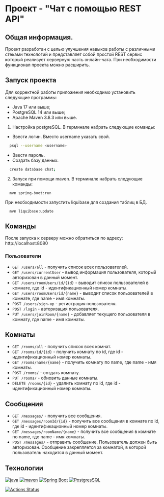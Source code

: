 # Проект - "Чат с помощью REST API"

## Общая информация.

Проект разработан с целью улучшения навыков работы с различными стеками технологий и представляет
собой простой REST сервис который реализует серверную часть онлайн-чата.
При необходимости функционал проекта можно расширить.

## Запуск проекта

Для корректной работы приложения необходимо установить следующие программы:

- Java 17 или выше;
- PostgreSQL 14 или выше;
- Apache Maven 3.8.3 или выше.

1. Настройка postgreSQL. В терминале набрать следующие команды:

- Ввести логин. Вместо username указать свой.
```bash
  psql --username <username>
```
- Ввести пароль.
- Создать базу данных.
```bash
  create database chat;
```

2. Запуск при помощи maven. В терминале набрать следующие команды:
```
  mvn spring-boot:run
```

При необходимости запустить liquibase для создания таблиц в БД.
```
  mvn liquibase:update
```

## Команды

После запуска к серверу можно обратиться по адресу: http://localhost:8080

### Пользователи

- `GET /users/all` - получить список всех пользователей.
- `GET /users/currentUser` - вывод информация пользователя, который авторизован в данный момент.
- `GET /users/roomUsers/id/{id}` - выводит список пользователей в комнате, где id - идентификационный номер комнаты.
- `GET /users/roomUsers/id/{name}` - выводит список пользователей в комнате, где name - имя комнаты.
- `POST /users/sign-up` - регистрация пользователя.
- `POST /login` - авторизация пользователя.
- `PUT /users/joinRoom/{name}` - добавляет текущего пользователя в комнату, где name - имя комнаты.

## Комнаты

- `GET /rooms/all` - получить список всех комнат.
- `GET /rooms/id/{id}` - получить комнату по id, где id - идентификационный номер комнаты.
- `GET /rooms/name/{name}` - получить комнату по name, где name - имя комнаты.
- `POST /rooms/` - создать комнату.
- `PUT /rooms/` - обновить данные комнаты.
- `DELETE /rooms/{id}` - удалить комнату по id, где id - идентификационный
номер комнаты. 

## Сообщения

- `GET /messages/` - получить все сообщения.
- `GET /messages/roomId/{id}` - получить все сообщения в комнате по id, где id - идентификационный номер комнаты.
- `GET /messages/roomName/{name}` - получить все сообщения в комнате по name, где name - имя комнаты.
- `POST /messages/` - отправить сообщение. Пользователь должен быть авторизован. Сообщение закрепляется за комнатой,
в которой пользователь находится в данный момент.

## Технологии

[![java](https://img.shields.io/badge/java-17-red)](https://www.java.com/)
[![maven](https://img.shields.io/badge/apache--maven-3.8.3-blue)](https://maven.apache.org/)
[![Spring Boot](https://img.shields.io/badge/spring%20boot-2.7.3-brightgreen)](https://spring.io/projects/spring-boot)
[![PostgresSQL](https://img.shields.io/badge/postgreSQL-14-blue)](https://www.postgresql.org/)

[![Actions Status](https://github.com/alxkzncoff/job4j_chat/workflows/java-ci/badge.svg)](https://github.com/alxkzncoff/job4j_chat/actions)